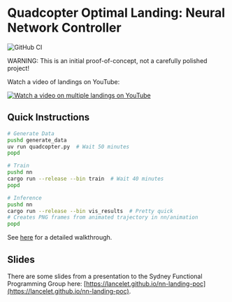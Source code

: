 # Quadcopter Optimal Landing: Neural Network Controller

![GitHub CI](https://github.com/lancelet/nn-landing-poc/actions/workflows/dry-run.yml/badge.svg)

WARNING: This is an initial proof-of-concept, not a carefully polished 
project!

Watch a video of landings on YouTube:

[![Watch a video on multiple landings on YouTube](https://img.youtube.com/vi/q3VXqRNPi9Q/0.jpg)](https://www.youtube.com/watch?v=q3VXqRNPi9Q)

## Quick Instructions

```bash
# Generate Data
pushd generate_data
uv run quadcopter.py  # Wait 50 minutes
popd

# Train
pushd nn
cargo run --release --bin train  # Wait 40 minutes
popd

# Inference
pushd nn
cargo run --release --bin vis_results  # Pretty quick
# Creates PNG frames from animated trajectory in nn/animation
popd
```

See [here](walkthrough.md) for a detailed walkthrough.

## Slides

There are some slides from a presentation to the Sydney Functional Programming
Group here: 
[https://lancelet.github.io/nn-landing-poc](https://lancelet.github.io/nn-landing-poc).